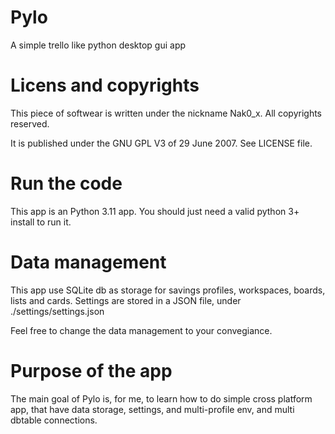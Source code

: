 # Pylo
A simple trello like python desktop gui app

# Licens and copyrights

This piece of softwear is written under the nickname Nak0_x. All copyrights reserved.

It is published under the GNU GPL V3 of 29 June 2007. See LICENSE file.

# Run the code

This app is an Python 3.11 app. You should just need a valid python 3+ install to run it.

# Data management
This app use SQLite db as storage for savings profiles, workspaces, boards, lists and cards.
Settings are stored in a JSON file, under ./settings/settings.json

Feel free to change the data management to your convegiance.

# Purpose of the app

The main goal of Pylo is, for me, to learn how to do simple cross platform app, that have data storage, settings, and multi-profile env, and multi dbtable connections.